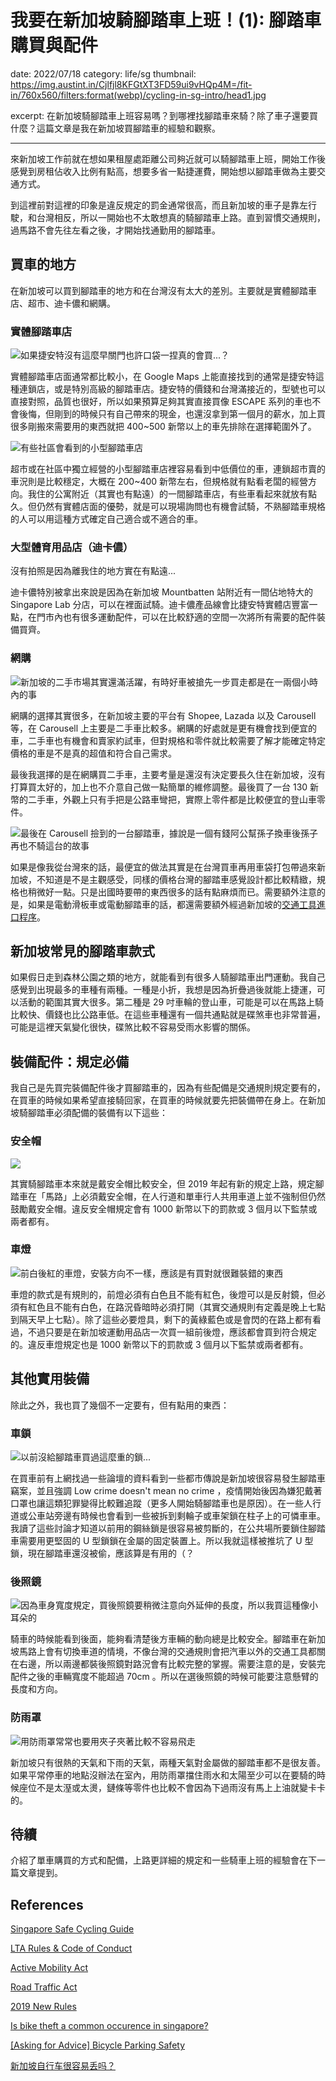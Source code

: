 # 我要在新加坡騎腳踏車上班！(1): 腳踏車購買與配件
date: 2022/07/18
category: life/sg
thumbnail: https://img.austint.in/Cjlfjl8KFGtXT3FD59ui9vHQp4M=/fit-in/760x560/filters:format(webp)/cycling-in-sg-intro/head1.jpg

excerpt: 在新加坡騎腳踏車上班容易嗎？到哪裡找腳踏車來騎？除了車子還要買什麼？這篇文章是我在新加坡買腳踏車的經驗和觀察。

---
來新加坡工作前就在想如果租屋處距離公司夠近就可以騎腳踏車上班，開始工作後感覺到房租佔收入比例有點高，想要多省一點捷運費，開始想以腳踏車做為主要交通方式。

到這裡前對這裡的印象是違反規定的罰金通常很高，而且新加坡的車子是靠左行駛，和台灣相反，所以一開始也不太敢想真的騎腳踏車上路。直到習慣交通規則，過馬路不會先往左看之後，才開始找通勤用的腳踏車。

## 買車的地方

在新加坡可以買到腳踏車的地方和在台灣沒有太大的差別。主要就是實體腳踏車店、超市、迪卡儂和網購。

### 實體腳踏車店

![如果捷安特沒有這麼早關門也許口袋一捏真的會買...？](https://img.austint.in/hSTSVxT_3u7B42UqomKgtHWtr2w=/fit-in/560x760/filters:rotate(-90)/cycling-in-sg-intro/giant.jpg)

實體腳踏車店面通常都比較小，在 Google Maps 上能直接找到的通常是捷安特這種連鎖店，或是特別高級的腳踏車店。捷安特的價錢和台灣滿接近的，型號也可以直接對照，品質也很好，所以如果預算足夠其實直接買像 ESCAPE 系列的車也不會後悔，但剛到的時候只有自己帶來的現金，也還沒拿到第一個月的薪水，加上買很多剛搬來需要用的東西就把 400~500 新幣以上的車先排除在選擇範圍外了。

![有些社區會看到的小型腳踏車店](https://img.austint.in/Co5hb2zaQlfTUb0_hRKqiPusI2c=/fit-in/560x760/filters:rotate(-90)/cycling-in-sg-intro/local-bike-shop.jpg)

超市或在社區中獨立經營的小型腳踏車店裡容易看到中低價位的車，連鎖超市賣的車況則是比較穩定，大概在 200~400 新幣左右，但規格就有點看老闆的經營方向。我住的公寓附近（其實也有點遠）的一間腳踏車店，有些車看起來就放有點久。但仍然有實體店面的優勢，就是可以現場詢問也有機會試騎，不熟腳踏車規格的人可以用這種方式確定自己適合或不適合的車。

### 大型體育用品店（迪卡儂）

沒有拍照是因為離我住的地方實在有點遠...

迪卡儂特別被拿出來說是因為在新加坡 Mountbatten 站附近有一間佔地特大的 Singapore Lab 分店，可以在裡面試騎。迪卡儂產品線會比捷安特實體店豐富一點，在門市內也有很多運動配件，可以在比較舒適的空間一次將所有需要的配件裝備買齊。

### 網購

![新加坡的二手市場其實還滿活躍，有時好車被搶先一步買走都是在一兩個小時內的事](https://img.austint.in/pGAXcxUW_acsw25Ibx4xZA5njgA=/fit-in/760x560/cycling-in-sg-intro/carousell.jpg)

網購的選擇其實很多，在新加坡主要的平台有 Shopee, Lazada 以及 Carousell 等，在 Carousell 上主要是二手車比較多。網購的好處就是更有機會找到便宜的車，二手車也有機會和賣家約試車，但對規格和零件就比較需要了解才能確定特定價格的車是不是真的超值和符合自己需求。

最後我選擇的是在網購買二手車，主要考量是還沒有決定要長久住在新加坡，沒有打算買太好的，加上也不介意自己做一點簡單的維修調整。最後買了一台 130 新幣的二手車，外觀上只有手把是公路車彎把，實際上零件都是比較便宜的登山車零件。

![最後在 Carousell 撿到的一台腳踏車，據說是一個有錢阿公幫孫子換車後孫子再也不騎這台的故事](https://img.austint.in/b0EOrjoBLspIJnqn6-7ufosYfC4=/fit-in/560x760/filters:rotate(-90)/cycling-in-sg-intro/sg-first-bike.jpg)

如果是像我從台灣來的話，最便宜的做法其實是在台灣買車再用車袋打包帶過來新加坡，不知道是不是主觀感受，同樣的價格台灣的腳踏車感覺設計都比較精緻，規格也稍微好一點。只是出國時要帶的東西很多的話有點麻煩而已。需要額外注意的是，如果是電動滑板車或電動腳踏車的話，都還需要額外經過新加坡的[交通工具進口程序](https://www.lta.gov.sg/content/ltagov/en/industry_innovations/industry_matters/regulations_licensing/active_mobility/import_control_regime_for_pabs_and_motorised_pmds.html)。

## 新加坡常見的腳踏車款式

如果假日走到森林公園之類的地方，就能看到有很多人騎腳踏車出門運動。我自己感覺到出現最多的車種有兩種。一種是小折，我想是因為折疊過後就能上捷運，可以活動的範圍其實大很多。第二種是 29 吋車輪的登山車，可能是可以在馬路上騎比較快、價錢也比公路車低。在這些車種還有一個共通點就是碟煞車也非常普遍，可能是這裡天氣變化很快，碟煞比較不容易受雨水影響的關係。

## 裝備配件：規定必備

我自己是先買完裝備配件後才買腳踏車的，因為有些配備是交通規則規定要有的，在買車的時候如果希望直接騎回家，在買車的時候就要先把裝備帶在身上。在新加坡騎腳踏車必須配備的裝備有以下這些：

### 安全帽

![ ](https://img.austint.in/Y80knmGbe6OmX8woSHYEtjIyl2Q=/fit-in/560x760/filters:rotate(-90)/cycling-in-sg-intro/helmet.jpg)

其實騎腳踏車本來就是戴安全帽比較安全，但 2019 年起有新的規定上路，規定腳踏車在「馬路」上必須戴安全帽，在人行道和單車行人共用車道上並不強制但仍然鼓勵戴安全帽。違反安全帽規定會有 1000 新幣以下的罰款或 3 個月以下監禁或兩者都有。

### 車燈

![前白後紅的車燈，安裝方向不一樣，應該是有買對就很難裝錯的東西](https://img.austint.in/L9EDPV1yvH4Sh_CA5SMewS09jPo=/fit-in/560x760/filters:rotate(-90)/cycling-in-sg-intro/lights.jpg)

車燈的款式是有規則的，前燈必須有白色且不能有紅色，後燈可以是反射鏡，但必須有紅色且不能有白色，在路況昏暗時必須打開（其實交通規則有定義是晚上七點到隔天早上七點）。除了這些必要燈具，剩下的黃綠藍色或是會閃的在路上都有看過，不過只要是在新加坡運動用品店一次買一組前後燈，應該都會買到符合規定的。違反車燈規定也是 1000 新幣以下的罰款或 3 個月以下監禁或兩者都有。

## 其他實用裝備

除此之外，我也買了幾個不一定要有，但有點用的東西：

### 車鎖

![以前沒給腳踏車買過這麼重的鎖...](https://img.austint.in/JRejzMlWO6ogRgOJTAZGyGqoZ1I=/fit-in/560x760/filters:rotate(-90)/cycling-in-sg-intro/lock.jpg)

在買車前有上網找過一些論壇的資料看到一些都市傳說是新加坡很容易發生腳踏車竊案，並且強調 Low crime doesn't mean no crime ，疫情開始後因為嫌犯戴著口罩也讓這類犯罪變得比較難追蹤（更多人開始騎腳踏車也是原因）。在一些人行道或公車站旁邊有時候也會看到一些被拆到剩輪子或車架鎖在柱子上的可憐車車。我讀了這些討論才知道以前用的鋼絲鎖是很容易被剪斷的，在公共場所要鎖住腳踏車需要用更堅固的 U 型鎖鎖在金屬的固定裝置上。所以我就這樣被推坑了 U 型鎖，現在腳踏車還沒被偷，應該算是有用的（？

### 後照鏡

![因為車身寬度規定，買後照鏡要稍微注意向外延伸的長度，所以我買這種像小耳朵的](https://img.austint.in/3jFFrmnXtf38bHRU2FnjoxJbGto=/fit-in/560x760/filters:rotate(-90)/cycling-in-sg-intro/rear-reflector.jpg)

騎車的時候能看到後面，能夠看清楚後方車輛的動向總是比較安全。腳踏車在新加坡馬路上會有切換車道的情境，不像台灣的交通規則會把汽車以外的交通工具都關在右邊，所以兩邊都裝後照鏡對路況會有比較完整的掌握。需要注意的是，安裝完配件之後的車輛寬度不能超過 70cm 。所以在選後照鏡的時候可能要注意懸臂的長度和方向。

### 防雨罩

![用防雨罩常常也要用夾子夾著比較不容易飛走](https://img.austint.in/avJ3PbLDbNbUmB-5Z_fdD0IRkTg=/fit-in/560x760/filters:rotate(-90)/cycling-in-sg-intro/rain-coat.jpg)

新加坡只有很熱的天氣和下雨的天氣，兩種天氣對金屬做的腳踏車都不是很友善。如果平常停車的地點沒辦法在室內，用防雨罩擋住雨水和太陽至少可以在要騎的時候座位不是太溼或太燙，鏈條等零件也比較不會因為下過雨沒有馬上上油就變卡卡的。

## 待續

介紹了單車購買的方式和配備，上路更詳細的規定和一些騎車上班的經驗會在下一篇文章提到。

## References

[Singapore Safe Cycling Guide](https://www.sportsingapore.gov.sg/-/media/SSC/Corporate/Files/Sports-Education/Sports-Safety/Safety-Resources-and-Useful-Links/Safe-cycling-Web-version-2017.ashx)

[LTA Rules & Code of Conduct](https://www.lta.gov.sg/content/ltagov/en/getting_around/active_mobility/rules_and_public_education/rules_and_code_of_conduct.html)

[Active Mobility Act](https://sso.agc.gov.sg/SL/AMA2017-S251-2018)

[Road Traffic Act](https://sso.agc.gov.sg/SL/RTA1961-R11#P1III-)

[2019 New Rules](https://www.lta.gov.sg/content/ltagov/en/newsroom/2019/1/2/rules-to-encourage-safer-path-and-road-sharing-to-commence-on-1-february-2019.html)

[Is bike theft a common occurence in singapore?](https://www.reddit.com/r/singapore/comments/me7qvq/is_bike_theft_a_common_occurence_in_singapore/)

[[Asking for Advice] Bicycle Parking Safety](https://www.reddit.com/r/singapore/comments/afjfit/asking_for_advice_bicycle_parking_safety/)

[新加坡自行车很容易丢吗？](https://bbs.sgcn.com/thread-13420694-2-1.html)